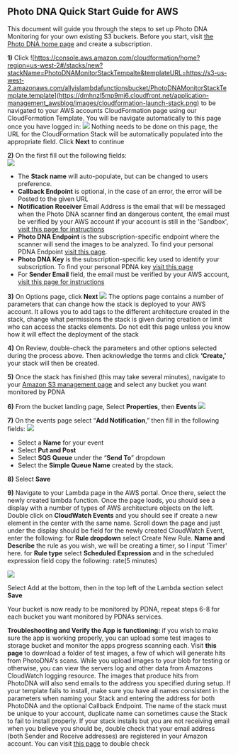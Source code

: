 
## Photo DNA Quick Start Guide for AWS ##

This document will guide you through the steps to set up Photo DNA Monitoring for your own existing S3 buckets.
Before you start, visit [the Photo DNA home page](https://myphotodna.microsoftmoderator.com/) and create a subscription.

**1)**	Click ![https://console.aws.amazon.com/cloudformation/home?region=us-west-2#/stacks/new?stackName=PhotoDNAMonitorStackTempalte&templateURL=https://s3-us-west-2.amazonaws.com/allyislambdafunctionsbucket/PhotoDNAMonitorStackTemplate.template](https://dmhnzl5mp9mj6.cloudfront.net/application-management_awsblog/images/cloudformation-launch-stack.png) to be navigated to your AWS accounts CloudFormation page using our CloudFormation Template. You will be navigate automatically to this page once you have logged in:
![](https://s3-us-west-2.amazonaws.com/allyislambdafunctionsbucket/AWSLandingPage.PNG)
Nothing needs to be done on this page, the URL for the CloudFormation Stack will be automatically populated into the appropriate field. Click **Next** to continue

**2)**	On the first fill out the following fields:  
![](https://s3-us-west-2.amazonaws.com/allyislambdafunctionsbucket/AWSFirstPageCapture.PNG)

- The **Stack name** will auto-populate, but can be changed to users preference.
- **Callback Endpoint** is optional, in the case of an error, the error will be Posted to the given URL
- **Notification Receiver** Email Address is the email that will be messaged when the Photo DNA scanner find an dangerous content, the email must be verified by your AWS account if your account is still in the 'Sandbox', [visit this page for instructions](https://us-west-2.console.aws.amazon.com/ses/home?region=us-west-2#verified-senders-email ) 
- **Photo DNA Endpoint** is the subscription-specific endpoint where the scanner will send the images to be analyzed. To find your personal PDNA Endpoint [visit this page](https://testpdnaui.azurewebsites.net/).  
- **Photo DNA Key** is the subscription-specific key used to identify your subscription. To find your personal PDNA key [visit this page](https://testpdnaui.azurewebsites.net/ ) 
- For **Sender Email** field, the email must be verified by your AWS account, [visit this page for instructions](https://us-west-2.console.aws.amazon.com/ses/home?region=us-west-2#verified-senders-email ) 

**3)**	On Options page, click **Next**
 ![](https://s3-us-west-2.amazonaws.com/allyislambdafunctionsbucket/AWSSecondPageCapture.PNG)
The options page contains a number of parameters that can change how the stack is deployed to your AWS account. It allows you to add tags to the different architecture created in the stack, change what permissions the stack is given during creation or limit who can access the stacks elements. Do not edit this page unless you know how it will effect the deployment of the stack

**4)**	On Review, double-check the parameters and other options selected during the process above. Then acknowledge the terms and click **‘Create,’** your stack will then be created.

**5)**	Once the stack has finished (this may take several minutes), navigate to your [Amazon S3 management page](https://s3.console.aws.amazon.com/s3) and select any bucket you want monitored by PDNA

**6)**	From the bucket landing page, Select **Properties**, then **Events**
![](https://s3-us-west-2.amazonaws.com/allyislambdafunctionsbucket/BucketPage.PNG)

**7)**	On the events page select “**Add Notification**,” then fill in the following fields: 
![](https://s3-us-west-2.amazonaws.com/allyislambdafunctionsbucket/EventsPage.PNG)

- Select a **Name** for your event
- Select **Put and Post**
- Select **SQS Queue** under the “**Send To**” dropdown
- Select the **Simple Queue Name** created by the stack.

**8)**	Select **Save**

**9)** Navigate to your Lambda page in the AWS portal. Once there, select the newly created lambda function. Once the page loads, you should see a display with a number of types of AWS architecture objects on the left. Double click on **CloudWatch Events** and you should see if create a new element in the center with the same name. Scroll down the page and just under the display should be field for the newly created CloudWatch Event, enter the following: 
for **Rule dropdown** select Create New Rule.
**Name and Describe** the rule as you wish, we will be creating a timer, so I input 'Timer' here.
for **Rule type** select **Scheduled Expression**
and in the scheduled expression field copy the following:
	rate(5 minutes)

![](https://github.com/MicrosoftContentModerator/PhotoDNA-QuickStarts/blob/dev/AmazonWebServices/ImageBatchingJava/ConfigureAlarm.PNG?raw=true)

Select Add at the bottom, then in the top left of the Lambda section select **Save**



 
Your bucket is now ready to be monitored by PDNA, repeat steps 6-8 for each bucket you want monitored by PDNAs services. 

**Troubleshooting and Verify the App is functioning:** if you wish to make sure the app is working properly, you can upload some test images to storage bucket and monitor the apps progress scanning each. Visit **this page** to download a folder of test images, a few of which will generate hits from PhotoDNA's scans. While you upload images to your blob for testing or otherwise, you can view the servers log and other data from Amazons CloudWatch logging resource. The images that produce hits from PhotoDNA will also send emails to the address you specified during setup. 
If your template fails to install, make sure you have all names consistent in the parameters when naming your Stack and entering the address for both PhotoDNA and the optional Callback Endpoint. The name of the stack must be unique to your account, duplicate name can sometimes cause the Stack to fail to install properly.
If your stack installs but you are not receiving email when you believe you should be, double check that your email address (both Sender and Receive addresses) are registered in your Amazon account. You can visit [this page](https://us-west-2.console.aws.amazon.com/ses/home?region=us-west-2#verified-senders-email ) to double check